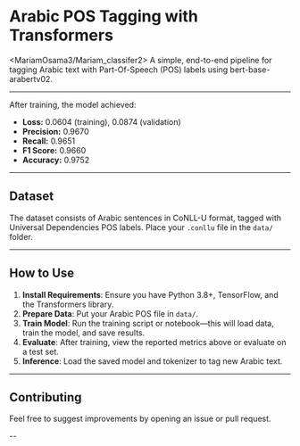 # Arabic POS Tagging with Transformers

<MariamOsama3/Mariam_classifer2>
A simple, end-to-end pipeline for tagging Arabic text with Part-Of-Speech (POS) labels using bert-base-arabertv02.

---

After training, the model achieved:

* **Loss:** 0.0604 (training), 0.0874 (validation)
* **Precision:** 0.9670
* **Recall:** 0.9651
* **F1 Score:** 0.9660
* **Accuracy:** 0.9752

---

## Dataset

The dataset consists of Arabic sentences in CoNLL-U format, tagged with Universal Dependencies POS labels. Place your `.conllu` file in the `data/` folder.

---

## How to Use

1. **Install Requirements**: Ensure you have Python 3.8+, TensorFlow, and the Transformers library.
2. **Prepare Data**: Put your Arabic POS file in `data/`.
3. **Train Model**: Run the training script or notebook—this will load data, train the model, and save results.
4. **Evaluate**: After training, view the reported metrics above or evaluate on a test set.
5. **Inference**: Load the saved model and tokenizer to tag new Arabic text.

---

## Contributing

Feel free to suggest improvements by opening an issue or pull request.

--
